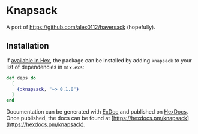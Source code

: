 # Knapsack

A port of https://github.com/alex0112/haversack (hopefully).

## Installation

If [available in Hex](https://hex.pm/docs/publish), the package can be installed
by adding `knapsack` to your list of dependencies in `mix.exs`:

```elixir
def deps do
  [
    {:knapsack, "~> 0.1.0"}
  ]
end
```

Documentation can be generated with [ExDoc](https://github.com/elixir-lang/ex_doc)
and published on [HexDocs](https://hexdocs.pm). Once published, the docs can
be found at [https://hexdocs.pm/knapsack](https://hexdocs.pm/knapsack).

